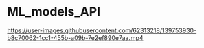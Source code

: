 # ML_models_API


https://user-images.githubusercontent.com/62313218/139753930-b8c70062-1cc1-455b-a09b-7e2ef890e7aa.mp4

